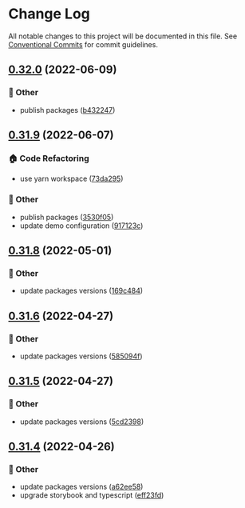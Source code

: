 # Change Log

All notable changes to this project will be documented in this file.
See [Conventional Commits](https://conventionalcommits.org) for commit guidelines.

## [0.32.0](https://github.com/daybrush/moveable/blob/master/packages/preact-moveable/compare/preact-moveable@0.31.9...preact-moveable@0.32.0) (2022-06-09)


### :mega: Other

* publish packages ([b432247](https://github.com/daybrush/moveable/blob/master/packages/preact-moveable/commit/b4322470bcd3bb05fc67d2c89eedd737f8b4b67a))



## [0.31.9](https://github.com/daybrush/moveable/blob/master/packages/preact-moveable/compare/preact-moveable@0.31.8...preact-moveable@0.31.9) (2022-06-07)


### :house: Code Refactoring

* use yarn workspace ([73da295](https://github.com/daybrush/moveable/blob/master/packages/preact-moveable/commit/73da295064845a3791782c1777a9c555272a0af0))


### :mega: Other

* publish packages ([3530f05](https://github.com/daybrush/moveable/blob/master/packages/preact-moveable/commit/3530f0526081b0c010e6c964265b466713f0212e))
* update demo configuration ([917123c](https://github.com/daybrush/moveable/blob/master/packages/preact-moveable/commit/917123cdea2830e8e8f4a8d7b2a99654f16682ef))



## [0.31.8](https://github.com/daybrush/moveable/blob/master/packages/preact-moveable/compare/preact-moveable@0.31.6...preact-moveable@0.31.8) (2022-05-01)


### :mega: Other

* update packages versions ([169c484](https://github.com/daybrush/moveable/blob/master/packages/preact-moveable/commit/169c48417bb4bc07c59e227c545e379dbf43d15b))



## [0.31.6](https://github.com/daybrush/moveable/blob/master/packages/preact-moveable/compare/preact-moveable@0.31.5...preact-moveable@0.31.6) (2022-04-27)


### :mega: Other

* update packages versions ([585094f](https://github.com/daybrush/moveable/blob/master/packages/preact-moveable/commit/585094f76ec6e1556159ac357d6ac83ebab953ae))



## [0.31.5](https://github.com/daybrush/moveable/blob/master/packages/preact-moveable/compare/preact-moveable@0.31.4...preact-moveable@0.31.5) (2022-04-27)


### :mega: Other

* update packages versions ([5cd2398](https://github.com/daybrush/moveable/blob/master/packages/preact-moveable/commit/5cd2398dbb4dbbda24032641fe5bf111780b75fc))



## [0.31.4](https://github.com/daybrush/moveable/blob/master/packages/preact-moveable/compare/preact-moveable@0.31.3...preact-moveable@0.31.4) (2022-04-26)


### :mega: Other

* update packages versions ([a62ee58](https://github.com/daybrush/moveable/blob/master/packages/preact-moveable/commit/a62ee58b9bc32f06edc95d55ea28b60c20881ac4))
* upgrade storybook and typescript ([eff23fd](https://github.com/daybrush/moveable/blob/master/packages/preact-moveable/commit/eff23fd7340964ed0e3e6f5930e56558c4d91d18))
